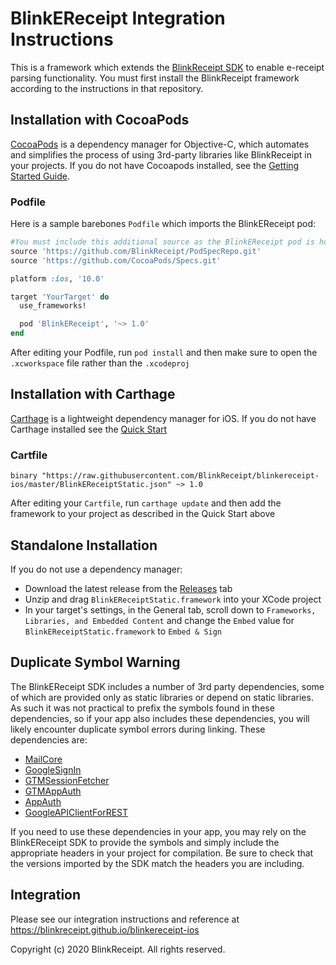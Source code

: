 # BlinkEReceipt Integration Instructions

This is a framework which extends the [BlinkReceipt SDK](https://github.com/BlinkReceipt/blinkreceipt-ios) to enable e-receipt parsing functionality. You must first install the BlinkReceipt framework according to the instructions in that repository.

## Installation with CocoaPods

[CocoaPods](http://cocoapods.org) is a dependency manager for Objective-C, which automates and simplifies the process of using 3rd-party libraries like BlinkReceipt in your projects. If you do not have Cocoapods installed, see the [Getting Started Guide](https://guides.cocoapods.org/using/getting-started.html#getting-started).

### Podfile

Here is a sample barebones `Podfile` which imports the BlinkEReceipt pod:

```ruby
#You must include this additional source as the BlinkEReceipt pod is hosted in a private spec repository
source 'https://github.com/BlinkReceipt/PodSpecRepo.git'
source 'https://github.com/CocoaPods/Specs.git'

platform :ios, '10.0'

target 'YourTarget' do
  use_frameworks!

  pod 'BlinkEReceipt', '~> 1.0'
end
```

After editing your Podfile, run `pod install` and then make sure to open the `.xcworkspace` file rather than the `.xcodeproj`

## Installation with Carthage

[Carthage](https://github.com/Carthage/Carthage) is a lightweight dependency manager for iOS. If you do not have Carthage installed see the [Quick Start](https://github.com/Carthage/Carthage#quick-start)

### Cartfile
```
binary "https://raw.githubusercontent.com/BlinkReceipt/blinkereceipt-ios/master/BlinkEReceiptStatic.json" ~> 1.0
```

After editing your `Cartfile`, run `carthage update` and then add the framework to your project as described in the Quick Start above

## Standalone Installation

If you do not use a dependency manager:

- Download the latest release from the [Releases](https://github.com/BlinkReceipt/blinkereceipt-ios/releases) tab
- Unzip and drag `BlinkEReceiptStatic.framework` into your XCode project
- In your target's settings, in the General tab, scroll down to `Frameworks, Libraries, and Embedded Content` and change the `Embed` value for `BlinkEReceiptStatic.framework` to `Embed & Sign`

## Duplicate Symbol Warning

The BlinkEReceipt SDK includes a number of 3rd party dependencies, some of which are provided only as static libraries or depend on static libraries. As such it was not practical to prefix the symbols found in these dependencies, so if your app also includes these dependencies, you will likely encounter duplicate symbol errors during linking. These dependencies are:

- [MailCore](https://github.com/MailCore/mailcore2)
- [GoogleSignIn](https://developers.google.com/identity/sign-in/ios/)
- [GTMSessionFetcher](https://github.com/google/gtm-session-fetcher)
- [GTMAppAuth](https://github.com/google/GTMAppAuth)
- [AppAuth](https://github.com/openid/AppAuth-iOS)
- [GoogleAPIClientForREST](https://github.com/google/google-api-objectivec-client-for-rest)

If you need to use these dependencies in your app, you may rely on the BlinkEReceipt SDK to provide the symbols and simply include the appropriate headers in your project for compilation. Be sure to check that the versions imported by the SDK match the headers you are including.

## Integration

Please see our integration instructions and reference at https://blinkreceipt.github.io/blinkereceipt-ios

Copyright (c) 2020 BlinkReceipt. All rights reserved.
